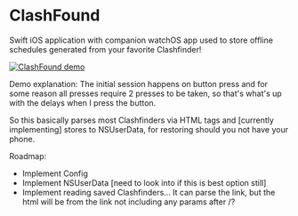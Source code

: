 
# ClashFound

Swift iOS application with companion watchOS app used to store offline schedules generated from your favorite Clashfinder!



[![ClashFound demo](res/clashFound.gif)](https://www.youtube.com/c/MadeByMiro)

Demo explanation: The initial session happens on button press and for some reason all presses require 2 presses to be taken, so that's what's up with the delays when I press the button.

So this basically parses most Clashfinders via HTML tags and [currently implementing] stores to NSUserData, for restoring should you not have your phone.


Roadmap:
* Implement Config
* Implement NSUserData [need to look into if this is best option still]
* Implement reading saved Clashfinders... It can parse the link, but the html will be from the link not including any params after /?
